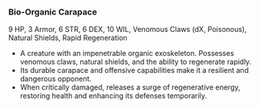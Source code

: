 ### Bio-Organic Carapace
9 HP, 3 Armor, 6 STR, 6 DEX, 10 WIL, Venomous Claws (dX, Poisonous), Natural Shields, Rapid Regeneration

- A creature with an impenetrable organic exoskeleton. Possesses venomous claws, natural shields, and the ability to regenerate rapidly.
- Its durable carapace and offensive capabilities make it a resilient and dangerous opponent.
- When critically damaged, releases a surge of regenerative energy, restoring health and enhancing its defenses temporarily.

